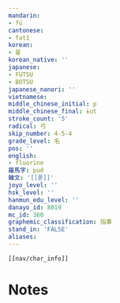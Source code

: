 ```yaml
---
mandarin:
- fú
cantonese:
- fat1
korean:
- 불
korean_native: ''
japanese:
- FUTSU
- BOTSU
japanese_nanori: ''
vietnamese:
middle_chinese_initial: p
middle_chinese_final: ɨut
stroke_count: '5'
radical: 弓
skip_number: 4-5-4
grade_level: 名
pos: ''
english:
- fluorine
羅馬字: pud
韓文: '[[푿]]'
joyo_level: ''
hsk_level: ''
hanmun_edu_level: ''
danayo_id: 8019
mc_id: 360
graphemic_classification: 指事
stand_in: 'FALSE'
aliases:
---
```

```meta-bind-embed
[[nav/char_info]]
```

# Notes
